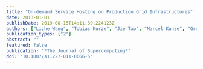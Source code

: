```yaml
---
title: "On-demand Service Hosting on Production Grid Infrastructures"
date: 2013-01-01
publishDate: 2019-08-15T14:11:39.224123Z
authors: ["Lizhe Wang", "Tobias Kurze", "Jie Tao", "Marcel Kunze", "Gregor von Laszewski"]
publication_types: ["2"]
abstract: ""
featured: false
publication: "*The Journal of Supercomputing*"
doi: "10.1007/s11227-011-0666-5"
---
```


